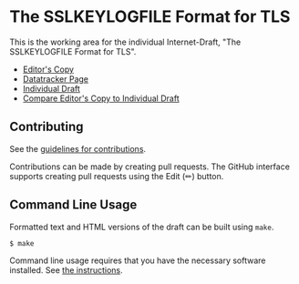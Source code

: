 # The SSLKEYLOGFILE Format for TLS

This is the working area for the individual Internet-Draft, "The SSLKEYLOGFILE Format for TLS".

* [Editor's Copy](https://martinthomson.github.io/sslkeylogfile/#go.draft-thomson-tls-keylogfile.html)
* [Datatracker Page](https://datatracker.ietf.org/doc/draft-thomson-tls-keylogfile)
* [Individual Draft](https://datatracker.ietf.org/doc/html/draft-thomson-tls-keylogfile)
* [Compare Editor's Copy to Individual Draft](https://martinthomson.github.io/sslkeylogfile/#go.draft-thomson-tls-keylogfile.diff)


## Contributing

See the
[guidelines for contributions](https://github.com/martinthomson/sslkeylogfile/blob/main/CONTRIBUTING.md).

Contributions can be made by creating pull requests.
The GitHub interface supports creating pull requests using the Edit (✏) button.


## Command Line Usage

Formatted text and HTML versions of the draft can be built using `make`.

```sh
$ make
```

Command line usage requires that you have the necessary software installed.  See
[the instructions](https://github.com/martinthomson/i-d-template/blob/main/doc/SETUP.md).

